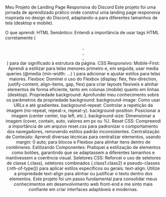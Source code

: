 Meu Projeto de Landing Page Responsiva do Discord
Este projeto foi uma jornada de aprendizado prático onde construí uma landing page responsiva inspirada no design do Discord, adaptando-a para diferentes tamanhos de tela (desktop e mobile).

O que aprendi:
HTML Semântico: Entendi a importância de usar tags HTML corretamente (<header>, <main>, <section>, <footer>) para dar significado à estrutura da página.
CSS Responsivo:
Mobile-First: Aprendi a estilizar para telas menores primeiro e, em seguida, usar media queries (@media (min-width: ...) ) para adicionar e ajustar estilos para telas maiores.
Flexbox: Dominei o uso do Flexbox (display: flex, flex-direction, justify-content, align-items, gap, flex) para criar layouts flexíveis e alinhar elementos de forma eficiente, tanto em colunas (mobile) quanto em linhas (desktop).
Propriedade background: Aprofundei meu conhecimento sobre os parâmetros da propriedade background:
background-image: Como usar URLs e até gradientes.
background-repeat: Controlar a repetição da imagem (no-repeat, repeat-x, repeat-y).
background-position: Posicionar a imagem (center center, top left, etc.).
background-size: Dimensionar a imagem (cover, contain, auto, valores em px ou %).
Reset CSS: Compreendi a importância de um arquivo reset.css para padronizar o comportamento dos navegadores, removendo estilos padrão inconsistentes.
Centralização de Conteúdo: Aprendi diversas técnicas para centralizar elementos, usando margin: 0 auto; para blocos e Flexbox para alinhar itens dentro de contêineres.
Estilizando Componentes: Pratiquei a estilização de elementos como botões, garantindo que se adaptassem a diferentes tamanhos e mantivessem a coerência visual.
Seletores CSS: Reforcei o uso de seletores de classe (.class), seletores combinados (.class1.class2) e pseudo-classes (:nth-of-type()) para aplicar estilos específicos ou gerais.
text-align: Utilize a propriedade text-align para alinhar ou justificar o texto dentro dos elementos.
Este projeto foi um passo fundamental para consolidar meus conhecimentos em desenvolvimento web front-end e me sinto mais confiante em criar interfaces adaptáveis e modernas.